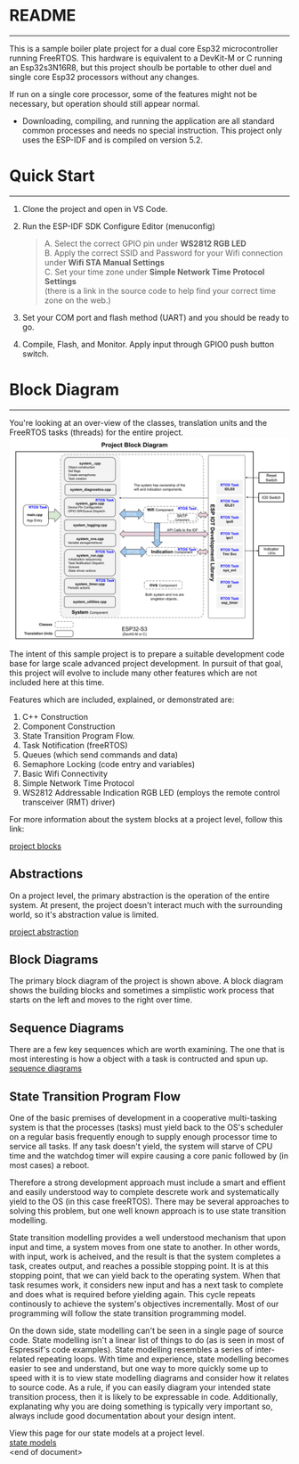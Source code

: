 # README
---
This is a sample boiler plate project for a dual core Esp32 microcontroller running FreeRTOS.  This hardware is equivalent to a DevKit-M or C running an Esp32s3N16R8, but this project shoulb be portable to other duel and single core Esp32 processors without any changes.

If run on a single core processor, some of the features might not be necessary, but operation should still appear normal.

* Downloading, compiling, and running the application are all standard common processes and needs no special instruction.  This project only uses the ESP-IDF and is compiled on version 5.2.  
# Quick Start
---
1) Clone the project and open in VS Code.  
2) Run the ESP-IDF SDK Configure Editor (menuconfig)  

    >A. Select the correct GPIO pin under **WS2812 RGB LED**  
    >B. Apply the correct SSID and Password for your Wifi connection under **Wifi STA Manual Settings**  
    >C. Set your time zone under **Simple Network Time Protocol Settings**  
        (there is a link in the source code to help find your correct time zone on the web.)  

3) Set your COM port and flash method (UART) and you should be ready to go.  
4) Compile, Flash, and Monitor.  Apply input through GPIO0 push button switch.  

# Block Diagram
---
You're looking at an over-view of the classes, translation units and the FreeRTOS tasks (threads) for the entire project.  
![project_block](./docs/drawings/project_block.svg)  
The intent of this sample project is to prepare a suitable development code base for large scale advanced project development.  In pursuit of that goal, this project will evolve to include many other features which are not included here at this time.

Features which are included, explained, or demonstrated are:
1. C++ Construction
2. Component Construction
3. State Transition Program Flow.
4. Task Notification (freeRTOS)
5. Queues (which send commands and data)
6. Semaphore Locking (code entry and variables)
7. Basic Wifi Connectivity
8. Simple Network Time Protocol
9. WS2812 Addressable Indication RGB LED (employs the remote control transceiver (RMT) driver)

For more information about the system blocks at a project level, follow this link:

[project blocks](./docs/project_blocks.md)


## Abstractions  
On a project level, the primary abstraction is the operation of the entire system.  At present, the project doesn't interact much with the surrounding world, so it's abstraction value is limited.

[project abstraction](./docs/project_abstractions.md)


## Block Diagrams  
The primary block diagram of the project is shown above.  A block diagram shows the building blocks and sometimes a simplistic work process that starts on the left and moves to the right over time.

## Sequence Diagrams  
There are a few key sequences which are worth examining.  The one that is most interesting is how a object with a task is contructed and spun up.
[sequence diagrams](./docs/project_sequences.md)


## State Transition Program Flow
One of the basic premises of development in a cooperative multi-tasking system is that the processes (tasks) must yield back to the OS's scheduler on a regular basis frequently enough to supply enough processor time to service all tasks.   If any task doesn't yield, the system will starve of CPU time and the watchdog timer will expire causing a core panic followed by (in most cases) a reboot.

Therefore a strong development approach must include a smart and effient and easily understood way to complete descrete work and systematically yield to the OS (in this case freeRTOS).  There may be several approaches to solving this problem, but one well known approach is to use state transition modelling.

State transition modelling provides a well understood mechanism that upon input and time, a system moves from one state to another. In other words, with input, work is acheived, and the result is that the system completes a task, creates output, and reaches a possible stopping point.   It is at this stopping point, that we can yield back to the operating system.  When that task resumes work, it considers new input and has a next task to complete and does what is required before yielding again.  This cycle repeats continously to achieve the system's objectives incrementally.  Most of our programming will follow the state transition programming model.

On the down side, state modelling can't be seen in a single page of source code.  State modelling isn't a linear list of things to do (as is seen in most of Espressif's code examples).  State modelling resembles a series of inter-related repeating loops.  With time and experience, state modelling becomes easier to see and understand, but one way to more quickly some up to speed with it is to view state modelling diagrams and consider how it relates to source code.  As a rule, if you can easily diagram your intended state transition process, then it is likely to be expressable in code.   Additionally, explanating why you are doing something is typically very important so, always include good documentation about your design intent.

View this page for our state models at a project level.  
[state models](./docs/project_state_models.md)  
\<end of document>